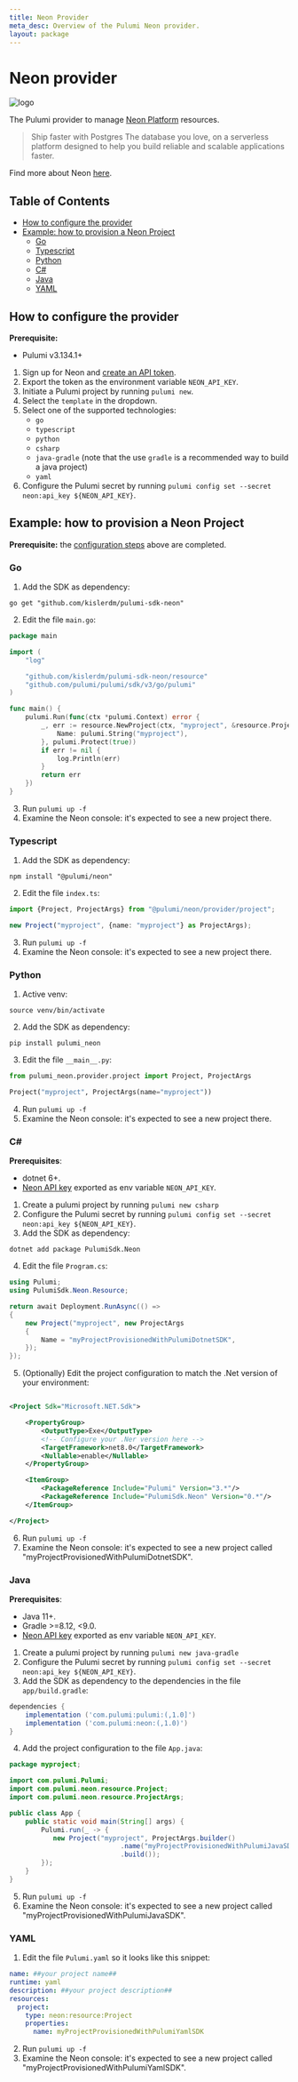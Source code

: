 ```yaml
---
title: Neon Provider
meta_desc: Overview of the Pulumi Neon provider.
layout: package
---
```


# Neon provider

![logo](https://raw.githubusercontent.com/kislerdm/pulumi-neon/refs/heads/master/fig/logo.png)

The Pulumi provider to manage [Neon Platform](https://neon.tech/home) resources.

> Ship faster with Postgres
> The database you love, on a serverless platform designed to help you build reliable and scalable applications faster.

Find more about Neon [here](https://neon.tech/docs/introduction).

## Table of Contents

* [How to configure the provider](#how-to-configure-the-provider)
* [Example: how to provision a Neon Project](#example-how-to-provision-a-neon-project)
    + [Go](#go)
    + [Typescript](#typescript)
    + [Python](#python)
    + [C#](#c)
    + [Java](#java)
    + [YAML](#yaml)

## How to configure the provider

**Prerequisite:**

- Pulumi v3.134.1+

1. Sign up for Neon and [create an API token](https://api-docs.neon.tech/reference/authentication#neon-api-keys).
2. Export the token as the environment variable `NEON_API_KEY`.
3. Initiate a Pulumi project by running `pulumi new`.
4. Select the `template` in the dropdown.
5. Select one of the supported technologies:
    - `go`
    - `typescript`
    - `python`
    - `csharp`
    - `java-gradle` (note that the use `gradle` is a recommended way to build a java project)
    - `yaml`
6. Configure the Pulumi secret by running `pulumi config set --secret neon:api_key ${NEON_API_KEY}`.

## Example: how to provision a Neon Project

**Prerequisite:** the [configuration steps](#how-to-configure-the-provider) above are completed.

### Go

1. Add the SDK as dependency:

```shell
go get "github.com/kislerdm/pulumi-sdk-neon"
```

2. Edit the file `main.go`:

```go
package main

import (
	"log"

	"github.com/kislerdm/pulumi-sdk-neon/resource"
	"github.com/pulumi/pulumi/sdk/v3/go/pulumi"
)

func main() {
	pulumi.Run(func(ctx *pulumi.Context) error {
		_, err := resource.NewProject(ctx, "myproject", &resource.ProjectArgs{
			Name: pulumi.String("myproject"),
		}, pulumi.Protect(true))
		if err != nil {
			log.Println(err)
		}
		return err
	})
}
```

3. Run `pulumi up -f`
4. Examine the Neon console: it's expected to see a new project there.

### Typescript

1. Add the SDK as dependency:

```shell
npm install "@pulumi/neon"
```

2. Edit the file `index.ts`:

```typescript
import {Project, ProjectArgs} from "@pulumi/neon/provider/project";

new Project("myproject", {name: "myproject"} as ProjectArgs);
```

3. Run `pulumi up -f`
4. Examine the Neon console: it's expected to see a new project there.

### Python

1. Active venv:

```shell
source venv/bin/activate
```

2. Add the SDK as dependency:

```shell
pip install pulumi_neon
```

3. Edit the file `__main__.py`:

```python
from pulumi_neon.provider.project import Project, ProjectArgs

Project("myproject", ProjectArgs(name="myproject"))
```

4. Run `pulumi up -f`
5. Examine the Neon console: it's expected to see a new project there.

### C#

**Prerequisites**:

- dotnet 6+.
- [Neon API key](https://api-docs.neon.tech/reference/authentication#neon-api-keys) exported as env variable `NEON_API_KEY`.

1. Create a pulumi project by running `pulumi new csharp`
2. Configure the Pulumi secret by running `pulumi config set --secret neon:api_key ${NEON_API_KEY}`.
3. Add the SDK as dependency:

```commandline
dotnet add package PulumiSdk.Neon
```

4. Edit the file `Program.cs`:

```csharp
using Pulumi;
using PulumiSdk.Neon.Resource;

return await Deployment.RunAsync(() =>
{
    new Project("myproject", new ProjectArgs
    {
        Name = "myProjectProvisionedWithPulumiDotnetSDK",
    });
});
```

5. (Optionally) Edit the project configuration to match the .Net version of your environment:

```xml

<Project Sdk="Microsoft.NET.Sdk">

    <PropertyGroup>
        <OutputType>Exe</OutputType>
        <!-- Configure your .Ner version here -->
        <TargetFramework>net8.0</TargetFramework>
        <Nullable>enable</Nullable>
    </PropertyGroup>

    <ItemGroup>
        <PackageReference Include="Pulumi" Version="3.*"/>
        <PackageReference Include="PulumiSdk.Neon" Version="0.*"/>
    </ItemGroup>

</Project>
```

6. Run `pulumi up -f`
7. Examine the Neon console: it's expected to see a new project called "myProjectProvisionedWithPulumiDotnetSDK".

### Java

**Prerequisites**:

- Java 11+.
- Gradle >=8.12, <9.0.
- [Neon API key](https://api-docs.neon.tech/reference/authentication#neon-api-keys) exported as env variable `NEON_API_KEY`.

1. Create a pulumi project by running `pulumi new java-gradle`
2. Configure the Pulumi secret by running `pulumi config set --secret neon:api_key ${NEON_API_KEY}`.
3. Add the SDK as dependency to the dependencies in the file `app/build.gradle`:

```gradle
dependencies {
    implementation ('com.pulumi:pulumi:(,1.0]')
    implementation ('com.pulumi:neon:(,1.0)')
}
```

4. Add the project configuration to the file `App.java`:

```java
package myproject;

import com.pulumi.Pulumi;
import com.pulumi.neon.resource.Project;
import com.pulumi.neon.resource.ProjectArgs;

public class App {
    public static void main(String[] args) {
        Pulumi.run(_ -> {
           new Project("myproject", ProjectArgs.builder()
                            .name("myProjectProvisionedWithPulumiJavaSDK")
                            .build());
        });
    }
}
```

5. Run `pulumi up -f`
6. Examine the Neon console: it's expected to see a new project called "myProjectProvisionedWithPulumiJavaSDK".

### YAML

1. Edit the file `Pulumi.yaml` so it looks like this snippet:

```yaml
name: ##your project name##
runtime: yaml
description: ##your project description##
resources:
  project:
    type: neon:resource:Project
    properties:
      name: myProjectProvisionedWithPulumiYamlSDK
```

2. Run `pulumi up -f`
6. Examine the Neon console: it's expected to see a new project called "myProjectProvisionedWithPulumiYamlSDK".
